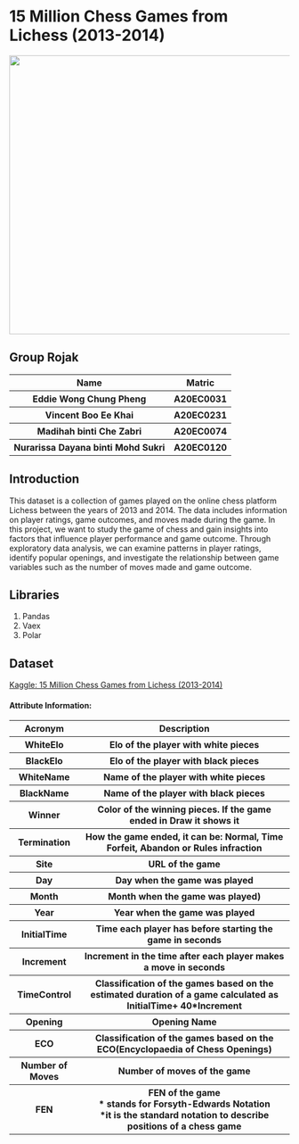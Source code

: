<h1>15 Million Chess Games from Lichess (2013-2014) </h1>

<img src="https://user-images.githubusercontent.com/95403713/215369088-d53ead7f-c979-42ab-a8c0-44715d81e2f7.jpg" width="1000" height="500"/>

<h2>Group Rojak</h2>
<table>
  <tr>
    <th>Name</th>
    <th>Matric</th>
  </tr>
  <tr>
    <th>Eddie Wong Chung Pheng </th>
    <th>A20EC0031</th>
  </tr>
  <tr>
    <th>Vincent Boo Ee Khai</th>
    <th>A20EC0231</th>
  </tr>
    <tr>
    <th>Madihah binti Che Zabri </th>
    <th>A20EC0074</th>
  </tr>
  <tr>
    <th>Nurarissa Dayana binti Mohd Sukri</th>
    <th>A20EC0120</th>
</table>

## Introduction
This dataset is a collection of games played on the online chess platform Lichess between the years of 2013 and 2014. The data includes information on player ratings, game outcomes, and moves made during the game. In this project, we want to study the game of chess and gain insights into factors that influence player performance and game outcome. Through exploratory data analysis, we can examine patterns in player ratings, identify popular openings, and investigate the relationship between game variables such as the number of moves made and game outcome. 

## Libraries
1. Pandas
2. Vaex
3. Polar

<h2>Dataset</h2>
<a href="https://www.kaggle.com/datasets/maca11/chess-games-from-lichess-20132014?select=Lichess_2013_2014_Complete.csv">Kaggle: 15 Million Chess Games from Lichess (2013-2014)</a><br>

<h4>Attribute Information:</h4>
<table>
  <tr>
    <th>Acronym</th>
    <th>Description</th>
  </tr>
  <tr>
    <th>WhiteElo</th>
    <th>Elo of the player with white pieces</th>
  </tr>
    <tr>
    <th>BlackElo</th>
    <th>Elo of the player with black pieces</th>
  </tr>
    <tr>
    <th>WhiteName</th>
    <th>Name of the player with white pieces</th>
  </tr>
    <tr>
    <th>BlackName</th>
    <th>Name of the player with black pieces</th>
  </tr>
    <tr>
    <th>Winner</th>
    <th>Color of the winning pieces. If the game ended in Draw it shows it</th>
  </tr>
    <tr>
    <th>Termination</th>
    <th>How the game ended, it can be: Normal, Time Forfeit, Abandon or Rules infraction</th>
  </tr>
    <tr>
    <th>Site</th>
    <th>URL of the game</th>
  </tr>
    <tr>
    <th>Day</th>
    <th>Day when the game was played</th>
  </tr>
    <tr>
    <th>Month</th>
    <th>Month when the game was played)</th>
  </tr>    
  <tr>
    <th>Year</th>
    <th>Year when the game was played</th>
  </tr>    
  <tr>
    <th>InitialTime</th>
    <th>Time each player has before starting the game in seconds</th>
  </tr>    
  <tr>
    <th>Increment</th>
    <th> Increment in the time after each player makes a move in seconds
</th>
  </tr>
    <tr>
    <th>TimeControl</th>
    <th> Classification of the games based on the estimated duration of a game calculated as InitialTime+ 40*Increment</th>
  </tr>
    <tr>
    <th>Opening</th>
    <th>Opening Name</th>
  </tr>
    <tr>
    <th>ECO</th>
    <th>Classification of the games based on the ECO(Encyclopaedia of Chess Openings) </th>
  </tr>
    <tr>
    <th>Number of Moves</th>
    <th>Number of moves of the game</th>
  </tr>
      <tr>
    <th>FEN</th>
    <th>
    FEN of the game
    <br>
    * stands for Forsyth-Edwards Notation 
    <br>
    *it is the standard notation to describe positions of a chess game
    </th>
  </tr>

